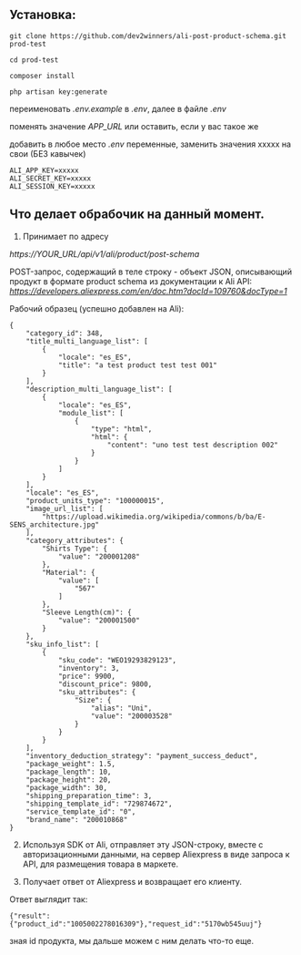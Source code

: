 ## Установка:
```
git clone https://github.com/dev2winners/ali-post-product-schema.git prod-test

cd prod-test

composer install

php artisan key:generate
```
переименовать *.env.example* в *.env*, далее в файле *.env* 

поменять значение *APP_URL* или оставить, если у вас такое же

добавить в любое место *.env* переменные, заменить значения xxxxx на свои (БЕЗ кавычек)
```
ALI_APP_KEY=xxxxx
ALI_SECRET_KEY=xxxxx
ALI_SESSION_KEY=xxxxx
```
## Что делает обрабочик на данный момент.

1. Принимает по адресу 

*https://YOUR_URL/api/v1/ali/product/post-schema* 

POST-запрос, содержащий в теле строку - объект JSON, описывающий продукт в формате product schema из документации к Ali API: *https://developers.aliexpress.com/en/doc.htm?docId=109760&docType=1*

Рабочий образец (успешно добавлен на Ali):

```
{
    "category_id": 348,
    "title_multi_language_list": [
        {
            "locale": "es_ES",
            "title": "a test product test test 001"
        }
    ],
    "description_multi_language_list": [
        {
            "locale": "es_ES",
            "module_list": [
                {
                    "type": "html",
                    "html": {
                        "content": "uno test test description 002"
                    }
                }
            ]
        }
    ],
    "locale": "es_ES",
    "product_units_type": "100000015",
    "image_url_list": [
        "https://upload.wikimedia.org/wikipedia/commons/b/ba/E-SENS_architecture.jpg"
    ],
    "category_attributes": {
        "Shirts Type": {
            "value": "200001208"
        },
        "Material": {
            "value": [
                "567"
            ]
        },
        "Sleeve Length(cm)": {
            "value": "200001500"
        }
    },
    "sku_info_list": [
        {
            "sku_code": "WEO19293829123",
            "inventory": 3,
            "price": 9900,
            "discount_price": 9800,
            "sku_attributes": {
                "Size": {
                    "alias": "Uni",
                    "value": "200003528"
                }
            }
        }
    ],
    "inventory_deduction_strategy": "payment_success_deduct",
    "package_weight": 1.5,
    "package_length": 10,
    "package_height": 20,
    "package_width": 30,
    "shipping_preparation_time": 3,
    "shipping_template_id": "729874672",
    "service_template_id": "0",
    "brand_name": "200010868"
}
```

2. Используя SDK от Ali, отправляет эту JSON-строку, вместе с авторизационными данными, на сервер Aliexpress в виде запроса к API, для размещения товара в маркете.

3. Получает ответ от Aliexpress и возвращает его клиенту.

Ответ выглядит так:
```
{"result":{"product_id":"1005002278016309"},"request_id":"5170wb545uuj"}
```
зная id продукта, мы дальше можем с ним делать что-то еще.

